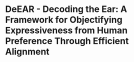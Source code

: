 # DeEAR - Decoding the Ear: A Framework for Objectifying Expressiveness from Human Preference Through Efficient Alignment
